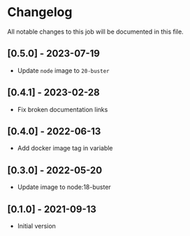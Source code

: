 # Changelog
All notable changes to this job will be documented in this file.

## [0.5.0] - 2023-07-19
* Update `node` image to `20-buster`

## [0.4.1] - 2023-02-28
* Fix broken documentation links

## [0.4.0] - 2022-06-13
* Add docker image tag in variable 

## [0.3.0] - 2022-05-20
* Update image to node:18-buster

## [0.1.0] - 2021-09-13
* Initial version
